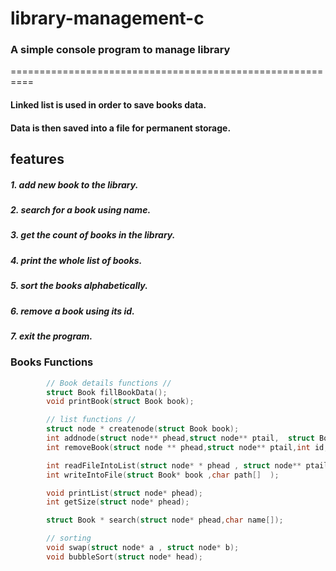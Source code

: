 # library-management-c

### A simple console program to manage library

==========================================================

#### Linked list is used in order to save books data.

#### Data is then saved into a file for permanent storage.

## features

##### 1. add new book to the library.

##### 2. search for a book using name.

##### 3. get the count of books in the library.

##### 4. print the whole list of books.

##### 5. sort the books alphabetically.

##### 6. remove a book using its id.

##### 7. exit the program.

### Books Functions

```c
        // Book details functions //
        struct Book fillBookData();
        void printBook(struct Book book);

        // list functions //
        struct node * createnode(struct Book book);
        int addnode(struct node** phead,struct node** ptail,  struct Book book);
        int removeBook(struct node ** phead,struct node** ptail,int id,char path[]);

        int readFileIntoList(struct node* * phead , struct node** ptail,char path[]);
        int writeIntoFile(struct Book* book ,char path[]  );

        void printList(struct node* phead);
        int getSize(struct node* phead);

        struct Book * search(struct node* phead,char name[]);

        // sorting
        void swap(struct node* a , struct node* b);
        void bubbleSort(struct node* head);

```
